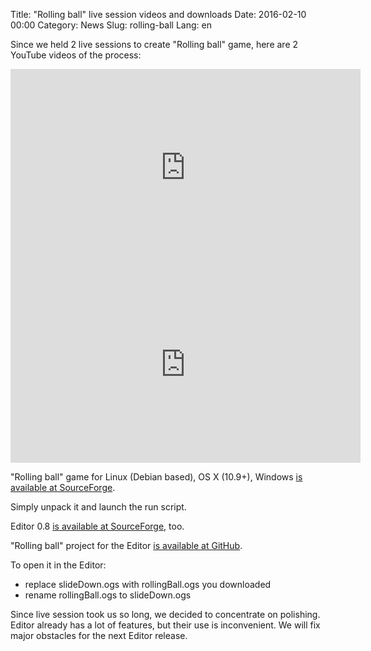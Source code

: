 Title: "Rolling ball" live session videos and downloads
Date: 2016-02-10 00:00
Category: News
Slug: rolling-ball
Lang: en

Since we held 2 live sessions to create "Rolling ball" game, here are 2 YouTube videos of the process:

<iframe width="560" height="315" src="https://www.youtube.com/embed/70Jny1xJxK8" frameborder="0" allowfullscreen></iframe>

<iframe width="560" height="315" src="http://www.youtube.com/embed/851IlFT7y18" frameborder="0" allowfullscreen></iframe>


"Rolling ball" game for Linux (Debian based), OS X (10.9+), Windows <a title="SourceForge" href="http://sourceforge.net/projects/osrpgcreation/files/Games/RollingBall/">is available at SourceForge</a>.

Simply unpack it and launch the run script.

Editor 0.8 <a title="SourceForge" href="http://sourceforge.net/projects/osrpgcreation/files/Editor/jenkins/46_2016-01-30_22-20-41_0.8.0/">is available at SourceForge</a>, too.

"Rolling ball" project for the Editor <a title="GitHub" href="https://github.com/OGStudio/rollingBall.ogs/archive/master.zip">is available at GitHub</a>.

To open it in the Editor:

* replace slideDown.ogs with rollingBall.ogs you downloaded
* rename rollingBall.ogs to slideDown.ogs

Since live session took us so long, we decided to concentrate on polishing. Editor already has a lot of features, but their use is inconvenient. We will fix major obstacles for the next Editor release.
